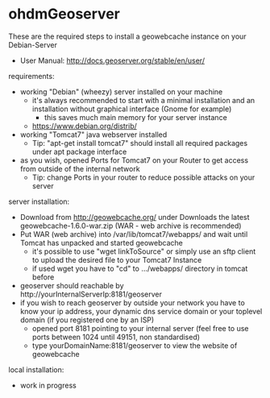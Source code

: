 # ohdmGeoserver

These are the required steps to install a geowebcache instance on your Debian-Server
- User Manual: http://docs.geoserver.org/stable/en/user/

requirements:

- working "Debian" (wheezy) server installed on your machine
	- it's always recommended to start with a minimal installation and an installation without graphical interface (Gnome for example)
		- this saves much main memory for your server instance
	- https://www.debian.org/distrib/
- working "Tomcat7" java webserver installed
	- Tip: "apt-get install tomcat7" should install all required packages under apt package interface
- as you wish, opened Ports for Tomcat7 on your Router to get access from outside of the internal network
	- Tip: change Ports in your router to reduce possible attacks on your server

server installation:

- Download from http://geowebcache.org/ under Downloads the latest geowebcache-1.6.0-war.zip (WAR - web archive is recommended)
- Put WAR (web archive) into /var/lib/tomcat7/webapps/ and wait until Tomcat has unpacked and started geowebcache
	- it's possible to use "wget linkToSource" or simply use an sftp client to upload the desired file to your Tomcat7 Instance
	- if used wget you have to "cd" to .../webapps/ directory in tomcat before
- geoserver should reachable by http://yourInternalServerIp:8181/geoserver
- if you wish to reach geoserver by outside your network you have to know your ip address, your dynamic dns service domain or your toplevel domain (if you registered one by an ISP)
	- opened port 8181 pointing to your internal server (feel free to use ports between 1024 until 49151, non standardised)
	- type yourDomainName:8181/geoserver to view the website of geowebcache

local installation:

- work in progress
